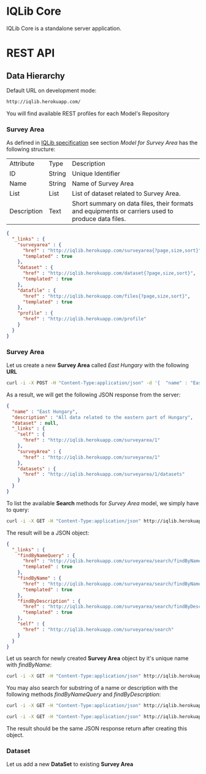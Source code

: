 # IQLib Core

IQLib Core is a standalone server application.

# REST API
## Data Hierarchy
Default URL on development mode:
```sh
http://iqlib.herokuapp.com/
```
You will find available REST profiles for each Model's Repository

### Survey Area

As defined in [IQLib specification](../specification/datamodel.md) see section *Model for Survey Area* has the following structure:
<table>
  <tr>
    <td>Attribute</td>
    <td>Type</td>
    <td>Description</td>
  </tr>
  <tr>
    <td>ID</td>
    <td>String</td>
    <td>Unique Identifier</td>
  </tr>
  <tr>
    <td>Name</td>
    <td>String</td>
    <td>Name of Survey Area</td>
  </tr>
  <tr>
    <td>List<Dataset></td>
    <td>List</td>
    <td>List of dataset related to Survey Area.</td>
  </tr>
  <tr>
    <td>Description</td>
    <td>Text</td>
    <td>Short summary on data files, their formats and equipments or carriers used to produce data files.</td>
  </tr>
</table>

```json
{
  "_links" : {
    "surveyarea" : {
      "href" : "http://iqlib.herokuapp.com/surveyarea{?page,size,sort}",
      "templated" : true
    },
    "dataset" : {
      "href" : "http://iqlib.herokuapp.com/dataset{?page,size,sort}",
      "templated" : true
    },
    "datafile" : {
      "href" : "http://iqlib.herokuapp.com/files{?page,size,sort}",
      "templated" : true
    },
    "profile" : {
      "href" : "http://iqlib.herokuapp.com/profile"
    }
  }
}
```
### Survey Area
Let us create a new **Survey Area** called *East Hungary* with the following **URL**
```sh
curl -i -X POST -H "Content-Type:application/json" -d '{  "name" : "East Hungary",  "description" : "All data related to the eastern part of Hungary" }' http://iqlib.herokuapp.com/surveyarea
```
As a result, we will get the following JSON response from the server:
```json
{
  "name" : "East Hungary",
  "description" : "All data related to the eastern part of Hungary",
  "dataset" : null,
  "_links" : {
    "self" : {
      "href" : "http://iqlib.herokuapp.com/surveyarea/1"
    },
    "surveyArea" : {
      "href" : "http://iqlib.herokuapp.com/surveyarea/1"
    },
    "datasets" : {
      "href" : "http://iqlib.herokuapp.com/surveyarea/1/datasets"
    }
  }
}
```
To list the available **Search** methods for *Survey Area* model, we simply have to query:

```sh
curl -i -X GET -H "Content-Type:application/json" http://iqlib.herokuapp.com/surveyarea/search
```
The result will be a JSON object:
```json
{
  "_links" : {
    "findByNameQuery" : {
      "href" : "http://iqlib.herokuapp.com/surveyarea/search/findByNameQuery{?name}",
      "templated" : true
    },
    "findByName" : {
      "href" : "http://iqlib.herokuapp.com/surveyarea/search/findByName{?name}",
      "templated" : true
    },
    "findByDescription" : {
      "href" : "http://iqlib.herokuapp.com/surveyarea/search/findByDescription{?content}",
      "templated" : true
    },
    "self" : {
      "href" : "http://iqlib.herokuapp.com/surveyarea/search"
    }
  }
}
```

Let us search for newly created **Survey Area** object by it's unique name with *findByName*:
```sh
curl -i -X GET -H "Content-Type:application/json" http://iqlib.herokuapp.com/surveyarea/search/findByName?name=East%20Hungary
```

You may also search for substring of a name or description with the following methods *findByNameQuery* and *findByDescription*:

```sh
curl -i -X GET -H "Content-Type:application/json" http://iqlib.herokuapp.com/surveyarea/search/findByNameQuery?name=East
```

```sh
curl -i -X GET -H "Content-Type:application/json" http://iqlib.herokuapp.com/surveyarea/search/findByDescription?content=eastern
```

The result should be the same JSON response return after creating this object.


### Dataset
Let us add a new **DataSet** to existing **Survey Area**
